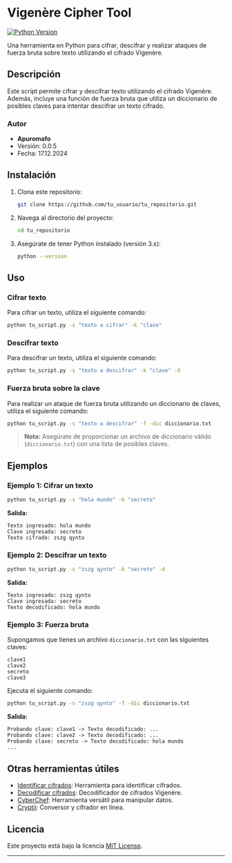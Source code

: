  
# Vigenère Cipher Tool

[![Python Version](https://img.shields.io/badge/python-3.x-blue)](https://www.python.org/)

Una herramienta en Python para cifrar, descifrar y realizar ataques de fuerza bruta sobre texto utilizando el cifrado Vigenère.

## Descripción

Este script permite cifrar y descifrar texto utilizando el cifrado Vigenère. Además, incluye una función de fuerza bruta que utiliza un diccionario de posibles claves para intentar descifrar un texto cifrado.

### Autor
- **Apuromafo**
- Versión: 0.0.5
- Fecha: 17.12.2024

## Instalación

1. Clona este repositorio:
   ```bash
   git clone https://github.com/tu_usuario/tu_repositorio.git
   ```
2. Navega al directorio del proyecto:
   ```bash
   cd tu_repositorio
   ```
3. Asegúrate de tener Python instalado (versión 3.x):
   ```bash
   python --version
   ```

## Uso

### Cifrar texto
Para cifrar un texto, utiliza el siguiente comando:
```bash
python tu_script.py -s "texto a cifrar" -k "clave"
```

### Descifrar texto
Para descifrar un texto, utiliza el siguiente comando:
```bash
python tu_script.py -s "texto a descifrar" -k "clave" -d
```

### Fuerza bruta sobre la clave
Para realizar un ataque de fuerza bruta utilizando un diccionario de claves, utiliza el siguiente comando:
```bash
python tu_script.py -s "texto a descifrar" -f -dic diccionario.txt
```

> **Nota:** Asegúrate de proporcionar un archivo de diccionario válido (`diccionario.txt`) con una lista de posibles claves.

## Ejemplos

### Ejemplo 1: Cifrar un texto
```bash
python tu_script.py -s "hola mundo" -k "secreto"
```
**Salida:**
```
Texto ingresado: hola mundo
Clave ingresada: secreto
Texto cifrado: zszg qynto
```

### Ejemplo 2: Descifrar un texto
```bash
python tu_script.py -s "zszg qynto" -k "secreto" -d
```
**Salida:**
```
Texto ingresado: zszg qynto
Clave ingresada: secreto
Texto decodificado: hola mundo
```

### Ejemplo 3: Fuerza bruta
Supongamos que tienes un archivo `diccionario.txt` con las siguientes claves:
```
clave1
clave2
secreto
clave3
```

Ejecuta el siguiente comando:
```bash
python tu_script.py -s "zszg qynto" -f -dic diccionario.txt
```
**Salida:**
```
Probando clave: clave1 -> Texto decodificado: ...
Probando clave: clave2 -> Texto decodificado: ...
Probando clave: secreto -> Texto decodificado: hola mundo
...
```

## Otras herramientas útiles

- [Identificar cifrados](https://www.dcode.fr/cipher-identifier): Herramienta para identificar cifrados.
- [Decodificar cifrados](https://www.boxentriq.com/code-breaking/vigenere-cipher): Decodificador de cifrados Vigenère.
- [CyberChef](https://cyberchef.io/): Herramienta versátil para manipular datos.
- [Cryptii](https://cryptii.com/pipes/vigenere-cipher): Conversor y cifrador en línea.

 
## Licencia

Este proyecto está bajo la licencia [MIT License](LICENSE).

---
 